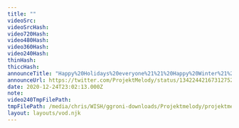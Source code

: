 ```yaml
---
title: ""
videoSrc: 
videoSrcHash: 
video720Hash: 
video480Hash: 
video360Hash: 
video240Hash: 
thinHash: 
thiccHash: 
announceTitle: "Happy%20Holidays%20everyone%21%21%20Happy%20Winter%21%20For%20all%20the%20good%20boys%20and%20girls%20who%20are%20bored%20today%2C%20why%20not%20spend%20some%20time%20with%20your%20girl%20Mel"
announceUrl: https://twitter.com/ProjektMelody/status/1342244216731275265
date: 2020-12-24T23:02:13.000Z
note: 
video240TmpFilePath: 
tmpFilePath: /media/chris/WISH/ggroni-downloads/Projektmelody/projektmelody_2020-12-24_23-08-24.mkv
layout: layouts/vod.njk
---
```

